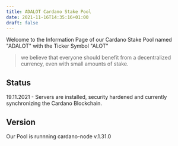 ```yaml
---
title: ADALOT Cardano Stake Pool
date: 2021-11-16T14:35:16+01:00
draft: false
---
```


Welcome to the Information Page of our Cardano Stake Pool named "ADALOT" with the Ticker Symbol "ALOT"

> we believe that everyone should benefit from a decentralized currency, even with small amounts of stake.

## Status 
19.11.2021 - Servers are installed, security hardened and currently synchronizing the Cardano Blockchain.

## Version
Our Pool is runnning cardano-node v.1.31.0